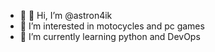 - 👋 👋 Hi, I’m @astron4ik
- 👀 I’m interested in motocycles and pc games
- 🌱 I’m currently learning python and DevOps

<!---
astron4ik/astron4ik is a ✨ special ✨ repository because its `README.md` (this file) appears on your GitHub profile.
You can click the Preview link to take a look at your changes.
--->
